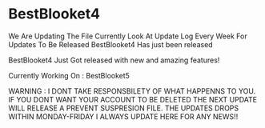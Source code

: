 # BestBlooket4
We Are Updating The File Currently Look At Update Log Every Week For Updates To Be Released
BestBlooket4 Has just been released

BestBlooket4 Just Got released with new and amazing features!


Currently Working On : BestBlooket5 

WARNING :
I DONT TAKE RESPONSBILETY OF WHAT HAPPENNS TO YOU. IF YOU DONT WANT YOUR ACCOUNT TO BE DELETED THE NEXT UPDATE WILL RELEASE A PREVENT SUSPRESION FILE.
THE UPDATES DROPS WITHIN MONDAY-FRIDAY
I ALWAYS UPDATE HERE FOR ANY NEWS!!


